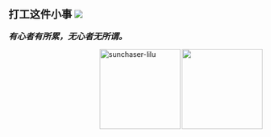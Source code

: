 ## 打工这件小事 ![](https://visitor-badge.laobi.icu/badge?page_id=sunchaser-lilu.readme)

<em><big><strong>有心者有所累，无心者无所谓。</strong></big></em>

<img align="right" height="160" src="https://github-readme-stats.vercel.app/api?username=sunchaser-lilu&show_icons=true&icon_color=9370DB&text_color=9370DB&bg_color=ffffff&hide_title=true" />

<img align="right" height="160" src="https://count.getloli.com/get/@sunchaser-lilu" alt="sunchaser-lilu" />
